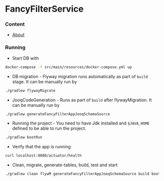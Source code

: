 # FancyFilterService

### Content
* [About](docs/about.md)

### Running
* Start DB with 
```bash
docker-compose -f src/main/resources/docker-compose.yml up
```

* DB migration - Flyway migration runs automatically as part of `build` stage. It can be manually run by
```bash
./gradlew flywayMigrate
```

* JooqCodeGeneration - Runs as part of `build` after flywayMigration. It can be manually run by 
```bash
./gradlew generateFancyFilterAppJooqSchemaSource
```

* Running the project - You need to have Jdk installed and `$JAVA_HOME` defined to be able to run the project.
```bash
./gradlew bootRun
```

* Verify that the app is running
```bash
curl localhost:8080/actuator/health
```

* Clean, migrate, generate-tables, build, test and start 
```bash
./gradlew clean flywM generateFancyFilterAppJooqSchemaSource build bootR
```
